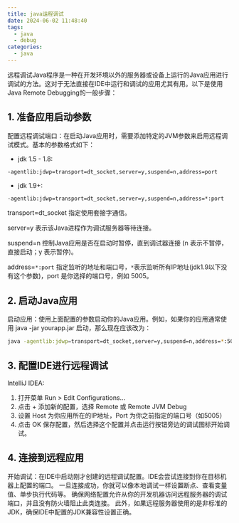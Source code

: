 ```yaml
---
title: java运程调试
date: 2024-06-02 11:48:40
tags:
  - java
  - debug
categories:
  - java
---
```


远程调试Java程序是一种在开发环境以外的服务器或设备上运行的Java应用进行调试的方法。这对于无法直接在IDE中运行和调试的应用尤其有用。以下是使用Java Remote Debugging的一般步骤：

## 1. 准备应用启动参数

配置远程调试端口：在启动Java应用时，需要添加特定的JVM参数来启用远程调试模式。基本的参数格式如下：

* jdk 1.5 - 1.8:

```sh
-agentlib:jdwp=transport=dt_socket,server=y,suspend=n,address=port
```

* jdk 1.9+:

```sh
-agentlib:jdwp=transport=dt_socket,server=y,suspend=n,address=*:port
```

transport=dt_socket 指定使用套接字通信。

server=y 表示该Java进程作为调试服务器等待连接。

suspend=n 控制Java应用是否在启动时暂停，直到调试器连接 (n 表示不暂停，直接启动；y 表示暂停)。

address=`*:port` 指定监听的地址和端口号，`*`表示监听所有IP地址(jdk1.9以下没有这个参数)，port 是你选择的端口号，例如 5005。

## 2. 启动Java应用

启动应用：使用上面配置的参数启动你的Java应用。例如，如果你的应用通常使用 java -jar yourapp.jar 启动，那么现在应该改为：

```sh
java -agentlib:jdwp=transport=dt_socket,server=y,suspend=n,address=*:5005 -jar yourapp.jar
```

## 3. 配置IDE进行远程调试

IntelliJ IDEA:

1. 打开菜单 Run > Edit Configurations...
2. 点击 + 添加新的配置，选择 Remote 或 Remote JVM Debug
3. 设置 Host 为你应用所在的IP地址，Port 为你之前指定的端口号（如5005）
4. 点击 OK 保存配置，然后选择这个配置并点击运行按钮旁边的调试图标开始调试。

## 4. 连接到远程应用

开始调试：在IDE中启动刚才创建的远程调试配置。IDE会尝试连接到你在目标机器上配置的端口。
一旦连接成功，你就可以像本地调试一样设置断点、查看变量值、单步执行代码等。
确保网络配置允许从你的开发机器访问远程服务器的调试端口，并且没有防火墙阻止此类连接。
此外，如果远程服务器使用的是非标准的JDK，确保IDE中配置的JDK兼容性设置正确。
